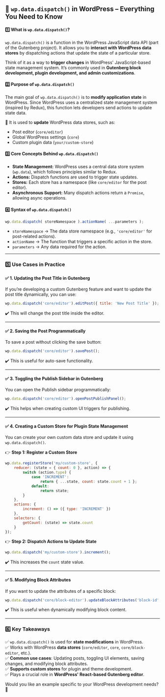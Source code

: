 ## 📌 `wp.data.dispatch()` in WordPress – Everything You Need to Know

#### 1️⃣ What is `wp.data.dispatch()`?
`wp.data.dispatch()` is a function in the WordPress JavaScript data API (part of the Gutenberg project). It allows you to **interact with WordPress data stores** by dispatching actions that update the state of a particular store.

Think of it as a way to **trigger changes** in WordPress' JavaScript-based state management system. It’s commonly used in **Gutenberg block development, plugin development, and admin customizations**.

#### 2️⃣ Purpose of `wp.data.dispatch()`
The main goal of `wp.data.dispatch()` is to **modify application state** in WordPress. Since WordPress uses a centralized state management system (inspired by Redux), this function lets developers send actions to update state data.

🔹 It is used to **update** WordPress data stores, such as:
- Post editor (`core/editor`)
- Global WordPress settings (`core`)
- Custom plugin data (`your/custom-store`)

#### 3️⃣ Core Concepts Behind `wp.data.dispatch()`
- **State Management:** WordPress uses a central data store system (`wp.data`), which follows principles similar to Redux.
- **Actions:** Dispatch functions are used to trigger state updates.
- **Stores:** Each store has a namespace (like `core/editor` for the post editor).
- **Asynchronous Support:** Many dispatch actions return a `Promise`, allowing async operations.

#### 4️⃣ Syntax of `wp.data.dispatch()`
```js
wp.data.dispatch( storeNamespace ).actionName( ...parameters );
```
- `storeNamespace` → The data store namespace (e.g., `'core/editor'` for post-related actions).
- `actionName` → The function that triggers a specific action in the store.
- `parameters` → Any data required for the action.

---

### 5️⃣ Use Cases in Practice

#### ✅ **1. Updating the Post Title in Gutenberg**
If you’re developing a custom Gutenberg feature and want to update the post title dynamically, you can use:
```js
wp.data.dispatch('core/editor').editPost({ title: 'New Post Title' });
```
✔️ This will change the post title inside the editor.

---

#### ✅ **2. Saving the Post Programmatically**
To save a post without clicking the save button:
```js
wp.data.dispatch('core/editor').savePost();
```
✔️ This is useful for auto-save functionality.

---

#### ✅ **3. Toggling the Publish Sidebar in Gutenberg**
You can open the Publish sidebar programmatically:
```js
wp.data.dispatch('core/editor').openPostPublishPanel();
```
✔️ This helps when creating custom UI triggers for publishing.

---

#### ✅ **4. Creating a Custom Store for Plugin State Management**
You can create your own custom data store and update it using `wp.data.dispatch()`.

👉 **Step 1: Register a Custom Store**
```js
wp.data.registerStore('my/custom-store', {
    reducer: (state = { count: 0 }, action) => {
        switch (action.type) {
            case 'INCREMENT':
                return { ...state, count: state.count + 1 };
            default:
                return state;
        }
    },
    actions: {
        increment: () => ({ type: 'INCREMENT' })
    },
    selectors: {
        getCount: (state) => state.count
    }
});
```

👉 **Step 2: Dispatch Actions to Update State**
```js
wp.data.dispatch('my/custom-store').increment();
```
✔️ This increases the `count` state value.

---

#### ✅ **5. Modifying Block Attributes**
If you want to update the attributes of a specific block:
```js
wp.data.dispatch('core/block-editor').updateBlockAttributes('block-id', { content: 'Updated Content' });
```
✔️ This is useful when dynamically modifying block content.

---

### 6️⃣ Key Takeaways
✅ `wp.data.dispatch()` is used for **state modifications** in WordPress.  
✅ Works with WordPress **data stores** (`core/editor`, `core`, `core/block-editor`, etc.).  
✅ **Common use cases**: Updating posts, toggling UI elements, saving changes, and modifying block attributes.  
✅ **Supports custom stores** for plugin and theme development.  
✅ Plays a crucial role in **WordPress' React-based Gutenberg editor**.

Would you like an example specific to your WordPress development needs? 🚀
